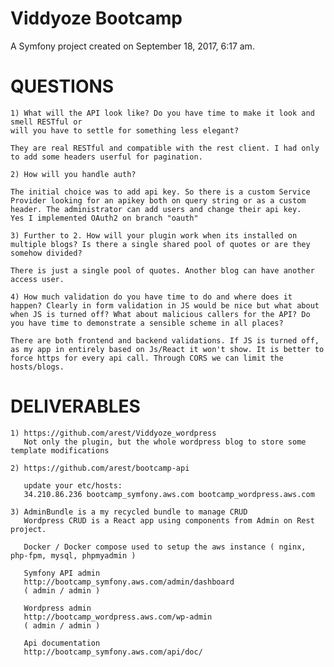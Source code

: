 Viddyoze Bootcamp
========

A Symfony project created on September 18, 2017, 6:17 am.


QUESTIONS
========
	1) What will the API look like? Do you have time to make it look and smell RESTful or 
	will you have to settle for something less elegant?

	They are real RESTful and compatible with the rest client. I had only to add some headers userful for pagination.

	2) How will you handle auth? 

	The initial choice was to add api key. So there is a custom Service Provider looking for an apikey both on query string or as a custom header. The administrator can add users and change their api key.
	Yes I implemented OAuth2 on branch "oauth"

	3) Further to 2. How will your plugin work when its installed on multiple blogs? Is there a single shared pool of quotes or are they somehow divided?

	There is just a single pool of quotes. Another blog can have another access user.

	4) How much validation do you have time to do and where does it happen? Clearly in form validation in JS would be nice but what about when JS is turned off? What about malicious callers for the API? Do you have time to demonstrate a sensible scheme in all places?

	There are both frontend and backend validations. If JS is turned off, as my app in entirely based on Js/React it won't show. It is better to force https for every api call. Through CORS we can limit the hosts/blogs.


DELIVERABLES
========
	1) https://github.com/arest/Viddyoze_wordpress
	   Not only the plugin, but the whole wordpress blog to store some template modifications

	2) https://github.com/arest/bootcamp-api

	   update your etc/hosts: 
	   34.210.86.236 bootcamp_symfony.aws.com bootcamp_wordpress.aws.com

	3) AdminBundle is a my recycled bundle to manage CRUD
	   Wordpress CRUD is a React app using components from Admin on Rest project.

	   Docker / Docker compose used to setup the aws instance ( nginx, php-fpm, mysql, phpmyadmin )

	   Symfony API admin
	   http://bootcamp_symfony.aws.com/admin/dashboard
	   ( admin / admin )

	   Wordpress admin
	   http://bootcamp_wordpress.aws.com/wp-admin
	   ( admin / admin )

	   Api documentation
	   http://bootcamp_symfony.aws.com/api/doc/
	   